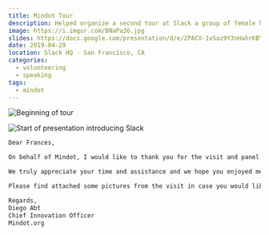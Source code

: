 ```yaml
---
title: Mindot Tour
description: Helped organize a second tour at Slack a group of female high school students from Latin America through Mindot.
image: https://i.imgur.com/BNaPa36.jpg
slides: https://docs.google.com/presentation/d/e/2PACX-1vSaz9Y3nHahrKBYmyiC5aeW0AWIiX-pwUaU6gn0bm_6kNasuYp0lvLWA859xzcPWGnIwN5oVGNdDfFA/pub?start=false&loop=false&delayms=3000
date: 2019-04-29
location: Slack HQ - San Francisco, CA
categories:
  - volunteering
  - speaking
tags:
  - mindot
---
```


![Beginning of tour](https://i.imgur.com/YpotTyA.jpg)

![Start of presentation introducing Slack](https://i.imgur.com/HUYBEFP.jpg)

```txt
Dear Frances,

On behalf of Mindot, I would like to thank you for the visit and panel you had for Mindot's students. The girls could not stop talking about your amazing work at Slack! It was an incredible experience for them.

We truly appreciate your time and assistance and we hope you enjoyed meeting the students. To us, giving back our time and energy to impacting students and disrupt education is our number one priority.

Please find attached some pictures from the visit in case you would like them for any internal newsletter and/or usage for your LinkedIn profile highlighting your give back!

Regards,
Diego Abt
Chief Innovation Officer
Mindot.org
```
